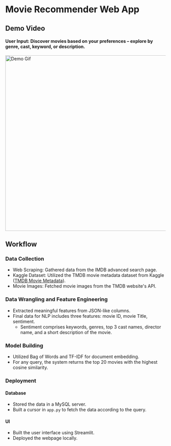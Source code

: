 # Movie Recommender Web App

## Demo Video
#### User Input: Discover movies based on your preferences – explore by genre, cast, keyword, or description.

<img src="https://github.com/kumarUjjawal3621/movie_recommendation/assets/136676393/498a33af-71f1-441d-9558-1e1874a277b4" width="550" height="550" alt="Demo Gif">

## Workflow

### Data Collection
- Web Scraping: Gathered data from the IMDB advanced search page.
- Kaggle Dataset: Utilized the TMDB movie metadata dataset from Kaggle ([TMDB Movie Metadata](https://www.kaggle.com/datasets/tmdb/tmdb-movie-metadata)).
- Movie Images: Fetched movie images from the TMDB website's API.

### Data Wrangling and Feature Engineering
- Extracted meaningful features from JSON-like columns.
- Final data for NLP includes three features: movie ID, movie Title, sentiment.
  - Sentiment comprises keywords, genres, top 3 cast names, director name, and a short description of the movie.

### Model Building
- Utilized Bag of Words and TF-IDF for document embedding.
- For any query, the system returns the top 20 movies with the highest cosine similarity.

### Deployment

 #### Database
 - Stored the data in a MySQL server.
 - Built a cursor in `app.py` to fetch the data according to the query.

 #### UI
 - Built the user interface using Streamlit.
 - Deployed the webpage locally.
